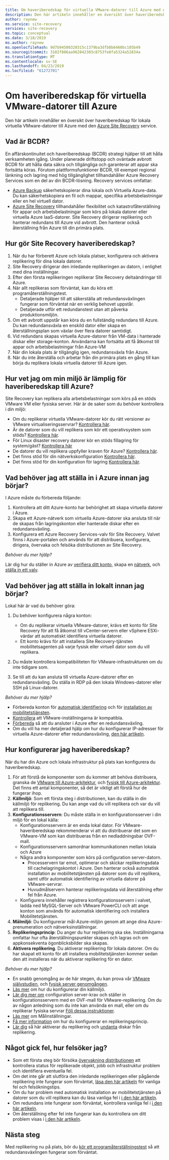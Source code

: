 ```yaml
---
title: Om haveriberedskap för virtuella VMware-datorer till Azure med Azure Site Recovery | Microsoft Docs
description: Den här artikeln innehåller en översikt över haveriberedskap för virtuella VMware-datorer till Azure med Azure Site Recovery-tjänsten.
author: raynew
ms.service: site-recovery
services: site-recovery
ms.topic: conceptual
ms.date: 3/18/2019
ms.author: raynew
ms.openlocfilehash: 9d7b94500320315c1379ba3dfb8b6460bc105b49
ms.sourcegitcommit: 3102f886aa962842303c8753fe8fa5324a52834a
ms.translationtype: MT
ms.contentlocale: sv-SE
ms.lasthandoff: 04/23/2019
ms.locfileid: "61272701"
---
```

# <a name="about-disaster-recovery-of-vmware-vms-to-azure"></a>Om haveriberedskap för virtuella VMware-datorer till Azure

Den här artikeln innehåller en översikt över haveriberedskap för lokala virtuella VMware-datorer till Azure med den [Azure Site Recovery](site-recovery-overview.md) service.

## <a name="what-is-bcdr"></a>Vad är BCDR?

En affärskontinuitet och haveriberedskap (BCDR) strategi hjälper till att hålla verksamheten igång. Under planerade driftstopp och oväntade avbrott BCDR för att hålla data säkra och tillgängliga och garanterar att appar ska fortsätta köras. Förutom plattformsfunktioner BCDR, till exempel regional länkning och lagring med hög tillgänglighet tillhandahåller Azure Recovery Services som en del av din BCDR-lösning. Recovery services omfattar: 

- [Azure Backup](https://docs.microsoft.com/azure/backup/backup-introduction-to-azure-backup) säkerhetskopierar dina lokala och Virtuella Azure-data. Du kan säkerhetskopiera en fil och mappar, specifika arbetsbelastningar eller en hel virtuell dator. 
- [Azure Site Recovery](site-recovery-overview.md) tillhandahåller flexibilitet och katastrofåterställning för appar och arbetsbelastningar som körs på lokala datorer eller virtuella Azure IaaS-datorer. Site Recovery dirigerar replikering och hanterar redundans till Azure vid avbrott. Den hanterar också återställning från Azure till din primära plats. 

## <a name="how-does-site-recovery-do-disaster-recovery"></a>Hur gör Site Recovery haveriberedskap?

1. När du har förberett Azure och lokala platser, konfigurera och aktivera replikering för dina lokala datorer.
2. Site Recovery dirigerar den inledande replikeringen av datorn, i enlighet med dina inställningar.
3. Efter den första replikeringen replikerar Site Recovery deltaändringar till Azure. 
4. När allt replikeras som förväntat, kan du köra ett programåterställningstest.
    - Detaljerade hjälper till att säkerställa att redundansväxlingen fungerar som förväntat när en verklig behovet uppstår.
    - Detaljerade utför ett redundanstest utan att påverka produktionsmiljön.
5. Om ett avbrott uppstår kan köra du en fullständig redundans till Azure. Du kan redundansväxla en enskild dator eller skapa en återställningsplan som växlar över flera datorer samtidigt.
6. Vid redundans skapas virtuella Azure-datorer från VM-data i hanterade diskar eller storage-konton. Användarna kan fortsätta att få åtkomst till appar och arbetsbelastningar från Azure-VM
7. När din lokala plats är tillgänglig igen, redundansväxla från Azure.
8. När du inte återställa och arbetar från din primära plats en gång till kan börja du replikera lokala virtuella datorer till Azure igen.


## <a name="how-do-i-know-if-my-environment-is-suitable-for-disaster-recovery-to-azure"></a>Hur vet jag om min miljö är lämplig för haveriberedskap till Azure?

Site Recovery kan replikera alla arbetsbelastningar som körs på en stöds VMware VM eller fysiska server. Här är de saker som du behöver kontrollera i din miljö:

- Om du replikerar virtuella VMware-datorer kör du rätt versioner av VMware virtualiseringsservrar? [Kontrollera här](vmware-physical-azure-support-matrix.md#on-premises-virtualization-servers).
- Är de datorer som du vill replikera som kör ett operativsystem som stöds? [Kontrollera här](vmware-physical-azure-support-matrix.md#replicated-machines).
- För Linux disaster recovery datorer kör en stöds fillagring för system/gäst? [Kontrollera här](vmware-physical-azure-support-matrix.md#linux-file-systemsguest-storage)
- De datorer du vill replikera uppfyller kraven för Azure? [Kontrollera här](vmware-physical-azure-support-matrix.md#azure-vm-requirements).
- Det finns stöd för din nätverkskonfiguration [Kontrollera här](vmware-physical-azure-support-matrix.md#network).
- Det finns stöd för din konfiguration för lagring [Kontrollera här](vmware-physical-azure-support-matrix.md#storage).


## <a name="what-do-i-need-to-set-up-in-azure-before-i-start"></a>Vad behöver jag att ställa in i Azure innan jag börjar?

I Azure måste du förbereda följande:

1. Kontrollera att ditt Azure-konto har behörighet att skapa virtuella datorer i Azure.
2. Skapa ett Azure-nätverk som virtuella Azure-datorer ska ansluta till när de skapas från lagringskonton eller hanterade diskar efter en redundansväxling.
3. Konfigurera ett Azure Recovery Services-valv för Site Recovery. Valvet finns i Azure-portalen och används för att distribuera, konfigurera, dirigera, övervaka och felsöka distributionen av Site Recovery.

*Behöver du mer hjälp?*

Lär dig hur du ställer in Azure av [verifiera ditt konto](tutorial-prepare-azure.md#verify-account-permissions), skapa en [nätverk](tutorial-prepare-azure.md#set-up-an-azure-network), och [ställa in ett valv](tutorial-prepare-azure.md#create-a-recovery-services-vault).



## <a name="what-do-i-need-to-set-up-on-premises-before-i-start"></a>Vad behöver jag att ställa in lokalt innan jag börjar?

Lokal här är vad du behöver göra:

1. Du behöver konfigurera några konton:

    - Om du replikerar virtuella VMware-datorer, krävs ett konto för Site Recovery för att få åtkomst till vCenter-servern eller vSphere ESXi-värdar att automatiskt identifiera virtuella datorer.
    - Ett konto krävs för att installera Site Recovery-tjänsten mobilitetsagenten på varje fysisk eller virtuell dator som du vill replikera.

2. Du måste kontrollera kompatibiliteten för VMware-infrastrukturen om du inte tidigare som.
3. Se till att du kan ansluta till virtuella Azure-datorer efter en redundansväxling. Du ställa in RDP på den lokala Windows-datorer eller SSH på Linux-datorer.

*Behöver du mer hjälp?*
- Förbereda konton för [automatisk identifiering](vmware-azure-tutorial-prepare-on-premises.md#prepare-an-account-for-automatic-discovery) och för [installation av mobilitetstjänsten](vmware-azure-tutorial-prepare-on-premises.md#prepare-an-account-for-mobility-service-installation).
- [Kontrollera](vmware-azure-tutorial-prepare-on-premises.md#check-vmware-requirements) att VMware-inställningarna är kompatibla.
- [Förbereda](vmware-azure-tutorial-prepare-on-premises.md#prepare-to-connect-to-azure-vms-after-failover) så att du ansluter i Azure efter en redundansväxling.
- Om du vill ha mer detaljerad hjälp om hur du konfigurerar IP-adresser för virtuella Azure-datorer efter redundansväxling, [den här artikeln](concepts-on-premises-to-azure-networking.md).

## <a name="how-do-i-set-up-disaster-recovery"></a>Hur konfigurerar jag haveriberedskap?

När du har din Azure och lokala infrastruktur på plats kan konfigurera du haveriberedskap.

1. För att förstå de komponenter som du kommer att behöva distribuera, granska de [VMware till Azure-arkitektur](vmware-azure-architecture.md), och [fysisk till Azure-arkitektur](physical-azure-architecture.md). Det finns ett antal komponenter, så det är viktigt att förstå hur de fungerar ihop.
2. **Källmiljö**: Som ett första steg i distributionen, kan du ställa in din källmiljö för replikering. Du kan ange vad du vill replikera och var du vill att replikera till.
3. **Konfigurationsservern**: Du måste ställa in en konfigurationsserver i din miljö för en lokal källa:
    - Konfigurationsservern är en enda lokal dator. För VMware-haveriberedskap rekommenderar vi att du distribuerar det som en VMware-VM som kan distribueras från en nedladdningsbar OVF-mall.
    - Konfigurationsservern samordnar kommunikationen mellan lokala och Azure
    - Några andra komponenter som körs på configuration server-datorn.
        - Processervern tar emot, optimerar och skickar replikeringsdata till cachelagringskontot i Azure. Den hanterar också automatisk installation av mobilitetstjänsten på datorer som du vill replikera, samt utför automatisk identifiering av virtuella datorer på VMware-servrar.
        - Huvudmålservern hanterar replikeringsdata vid återställning efter fel från Azure.
    - Konfigurera innehåller registrera konfigurationsservern i valvet, ladda ned MySQL-Server och VMware PowerCLI och att ange konton som används för automatisk identifiering och installera Mobilitetstjänsten.
4. **Målmiljö**: Du konfigurerar mål-Azure-miljön genom att ange dina Azure-prenumeration och nätverksinställningar.
5. **Replikeringsprincip**: Du anger du hur replikering ska ske. Inställningarna omfattar hur ofta återställningspunkter skapas och lagras och om appkonsekventa ögonblicksbilder ska skapas.
6. **Aktivera replikering**. Du aktiverar replikering för lokala datorer. Om du har skapat ett konto för att installera mobilitetstjänsten kommer sedan den att installeras när du aktiverar replikering för en dator. 

*Behöver du mer hjälp?*

- En snabb genomgång av de här stegen, du kan prova vår [VMware självstudien](vmware-azure-tutorial.md), och [fysisk server genomgången](physical-azure-disaster-recovery.md).
- [Läs mer](vmware-azure-set-up-source.md) om hur du konfigurerar din källmiljö.
- [Lär dig mer om](vmware-azure-deploy-configuration-server.md) configuration server-krav och ställer in konfigurationsservern med en OVF-mall för VMware-replikering. Om du av någon anledning som du inte kan använda en mall, eller om du replikerar fysiska servrar [Följ dessa instruktioner](physical-azure-set-up-source.md#set-up-the-source-environment).
- [Läs mer](vmware-azure-set-up-target.md) om Målinställningar.
- [Få mer information](vmware-azure-set-up-replication.md) om hur du konfigurerar en replikeringsprincip.
- [Lär dig](vmware-azure-enable-replication.md) så här aktiverar du replikering och [undanta](vmware-azure-exclude-disk.md) diskar från replikering.


## <a name="something-went-wrong-how-do-i-troubleshoot"></a>Något gick fel, hur felsöker jag?

- Som ett första steg bör försöka [övervakning distributionen](site-recovery-monitor-and-troubleshoot.md) att kontrollera status för replikerade objekt, jobb och infrastruktur problem och identifiera eventuella fel.
- Om det inte går att slutföra den inledande replikeringen eller pågående replikering inte fungerar som förväntat, [läsa den här artikeln](vmware-azure-troubleshoot-replication.md) för vanliga fel och felsökningstips.
- Om du har problem med automatisk installation av mobilitetstjänsten på datorer som du vill replikera kan du läsa vanliga fel i [i den här artikeln](vmware-azure-troubleshoot-push-install.md).
- Om redundans inte fungerar som förväntat, kontrollera vanliga fel i [i den här artikeln](site-recovery-failover-to-azure-troubleshoot.md).
- Om återställning efter fel inte fungerar kan du kontrollera om ditt problem visas i [i den här artikeln](vmware-azure-troubleshoot-failback-reprotect.md).



## <a name="next-steps"></a>Nästa steg

Med replikering nu på plats, bör du [kör ett programåterställningstest](tutorial-dr-drill-azure.md) så att redundansväxlingen fungerar som förväntat. 
